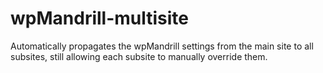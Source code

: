 # wpMandrill-multisite
Automatically propagates the wpMandrill settings from the main site to all subsites, still allowing each subsite to manually override them.
